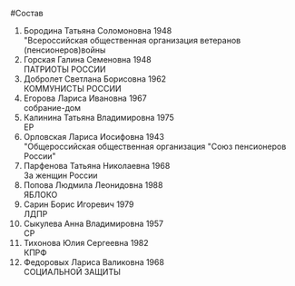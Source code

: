#Состав
1. Бородина Татьяна Соломоновна 1948   
    "Всероссийская общественная организация ветеранов (пенсионеров)войны
2. Горская Галина Семеновна 1948   
    ПАТРИОТЫ РОССИИ
3. Добролет Светлана Борисовна 1962   
    КОММУНИСТЫ РОССИИ
4. Егорова Лариса Ивановна 1967   
    собрание-дом
5. Калинина Татьяна Владимировна 1975   
    ЕР
6. Орловская Лариса Иосифовна 1943   
    "Общероссийская общественная организация "Союз пенсионеров России"
7. Парфенова Татьяна Николаевна 1968   
    За женщин России
8. Попова Людмила Леонидовна 1988   
    ЯБЛОКО
9. Сарин Борис Игоревич 1979   
    ЛДПР
10. Сыкулева Анна Владимировна 1957   
    СР
11. Тихонова Юлия Сергеевна 1982   
    КПРФ
12. Федоровых Лариса Валиковна 1968   
    СОЦИАЛЬНОЙ ЗАЩИТЫ
